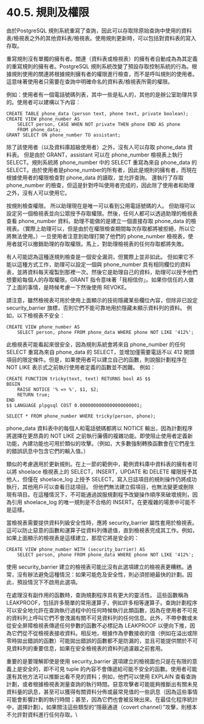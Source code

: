 # 40.5. 規則及權限

由於PostgreSQL 規則系統重寫了查詢，因此可以存取除原始查詢中使用的資料表/檢視表之外的其他資料表/檢視表。使用規則更新時，可以包括對資料表的寫入存取。

重寫規則沒有單獨的擁有者。關連（資料表或檢視表）的擁有者自動成為為其定義的重寫規則的擁有者。PostgreSQL 規則系統改變了預設存取控制系統的行為。根據規則使用的關連將根據規則擁有者的權限進行檢查，而不是呼叫規則的使用者。這意味著使用者只需要在查詢中明確命名的資料表/檢視表所需的權限。

例如：使用者有一個電話號碼列表，其中一些是私人的，其他的是辦公室助理共享的。使用者可以建構以下內容：

```
CREATE TABLE phone_data (person text, phone text, private boolean);
CREATE VIEW phone_number AS
    SELECT person, CASE WHEN NOT private THEN phone END AS phone
    FROM phone_data;
GRANT SELECT ON phone_number TO assistant;
```

除了該使用者（以及資料庫超級使用者）之外，沒有人可以存取 phone\_data 資料表。 但是由於 GRANT，assistant 可以在 phone\_number 檢視表上執行 SELECT。規則系統將 phone\_number 中的 SELECT 重寫為來自 phone\_data 的 SELECT。由於使用者是phone\_number的所有者，因此是規則的擁有者，而現在根據使用者的權限檢查對 phone\_data 的讀取，並允許查詢。 還執行了存取 phone\_number 的檢查，但這是針對呼叫使用者完成的，因此除了使用者和助理之外，沒有人可以使用它。

按規則檢查權限。 所以助理現在是唯一可以看到公用電話號碼的人。 但助理可以設定另一個檢視表並向公眾授予存取權限。然後，任何人都可以透過助理的檢視表查看 phone\_number 資料。助理不能做的是建立一個直接存取 phone\_data 的檢視表。（實際上助理可以，但是由於在權限檢查期間每次存取都將被拒絕，所以它將無法使用。）一旦使用者注意到助理打開了他們的 phone\_number 檢視表，使用者就可以撤銷助理的存取權限。馬上，對助理檢視表的任何存取都將失敗。

有人可能認為這種逐規則檢查是一個安全漏洞，但實際上並非如此。 但如果它不能以這種方式工作，助理可以設定一個與 phone\_number 具有相同欄位的資料表，並將資料每天複製到那裡一次。然後它是助理自己的資料，助理可以授予他們想要給每個人的存取權限。GRANT 指令意味著「我相信你」。如果你信任的人做了上面的事情，是時候考慮一下然後使用 REVOKE。

請注意，雖然檢視表可用於使用上面顯示的技術隱藏某些欄位內容，但除非已設定 security\_barrier 旗標，否則它們不能可靠地用於隱藏未顯示資料列的資料。 例如，以下檢視表不安全：

```
CREATE VIEW phone_number AS
    SELECT person, phone FROM phone_data WHERE phone NOT LIKE '412%';
```

此檢視表可能看起來很安全，因為規則系統會將來自 phone\_number 的任何 SELECT 重寫為來自 phone\_data 的 SELECT，並增加僅需要電話不以 412 開頭項目的限定條件。但是，如果使用者可以建立自己的函數，則說服計劃程序在 NOT LIKE 表示式之前執行使用者定義的函數並不困難。 例如：

```
CREATE FUNCTION tricky(text, text) RETURNS bool AS $$
BEGIN
    RAISE NOTICE '% => %', $1, $2;
    RETURN true;
END
$$ LANGUAGE plpgsql COST 0.0000000000000000000001;

SELECT * FROM phone_number WHERE tricky(person, phone);
```

phone\_data 資料表中的每個人和電話號碼都將以 NOTICE 輸出，因為計劃程序將選擇在更昂貴的 NOT LIKE 之前執行廉價的複雜功能。即使阻止使用者定義新功能，內建功能也可用於類似的攻擊。（例如，大多數強制轉換函數會在它們産生的錯誤訊息中包含它們的輸入值。）

類似的考慮適用於更新規則。在上一節的範例中，範例資料庫中資料表的擁有者可以將 shoelace 檢視表上的 SELECT，INSERT，UPDATE 和 DELETE 權限授予其他人，但僅在 shoelace\_log 上授予 SELECT。寫入日誌項目的規則操作仍將成功執行，其他用戶可以查看日誌項目。 但他們無法建立假項目，也無法變更或刪除現有項目。在這種情況下，不可能通過說服規劃程予改變操作順序來破壞規則，因為引用 shoelace\_log 的唯一規則是不合格的 INSERT。在更複雜的場景中可能不是這樣。

當檢視表需要提供資料列級安全性時，應將 security\_barrier 屬性套用於檢視表。這可以防止惡意的函數和運算子從資料列傳遞值，直到檢視表完成其工作。例如，如果上面顯示的檢視表是這樣建立，那麼它將是安全的：

```
CREATE VIEW phone_number WITH (security_barrier) AS
    SELECT person, phone FROM phone_data WHERE phone NOT LIKE '412%';
```

使用 security\_barrier 建立的檢視表可能比沒有此選項建立的檢視表更糟糕。通常，沒有辦法避免這種情況：如果可能危及安全性，則必須拒絕最快的計劃。因此，預設情況下不啟用此選項。

在處理沒有副作用的函數時，查詢規劃程序具有更大的靈活性。 這些函數稱為 LEAKPROOF，包括許多簡單的常用運算子，例如許多相等運算子。查詢計劃程序可以安全地允許在查詢執行過程中的任何時候執行此類函數，因為在使用者不可見的資料列上呼叫它們不會洩漏有關不可見資料列的任何信息。此外，不帶參數或未從安全屏障檢視表傳遞任何參數的函數不必標記為 LEAKPROOF 以便向下推，因為它們從不從檢視表接收資料。相反地，根據作為參數接收的值（例如在溢出或除零時拋出錯誤的函數）可能拋出錯誤的函數都不是防漏的，並且可能提供關於不可見資料列的重要信息，如果在安全檢視表的資料列過濾器之前套用。

重要的是要理解即使是使用 security\_barrier 選項建立的檢視圖也只是在有限的意義上是安全的，即不可見 tuple 的內容不會傳遞給可能不安全的函數。使用者可能還有其他方法可以推斷出看不見的資料；例如，他們可以使用 EXPLAIN 查看查詢計劃，或者根據檢視表測量查詢的執行時間。惡意攻擊者可能能夠推斷出有關未見資料量的訊息，甚至可以獲得有關資料分佈或最常見值的一些訊息（因為這些事情可能會影響計劃的執行時間；甚至，因為它們也會被反映出來。在最佳化程序統計中，選擇計劃）。如果關注這些類型的“隱蔽通道（covert channel）”攻擊，則根本不允許對資料進行任何存取。\
